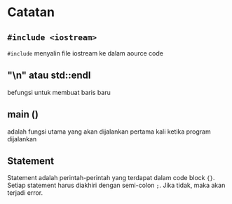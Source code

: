 # Catatan

## `#include <iostream>`
`#include` menyalin file iostream ke dalam aource code

## "\n" atau std::endl
befungsi untuk membuat baris baru

## main ()
adalah fungsi utama yang akan dijalankan pertama kali ketika program dijalankan

## Statement
Statement adalah perintah-perintah yang terdapat dalam code block `{}`.
Setiap statement harus diakhiri dengan semi-colon `;`. Jika tidak, maka akan terjadi error.
